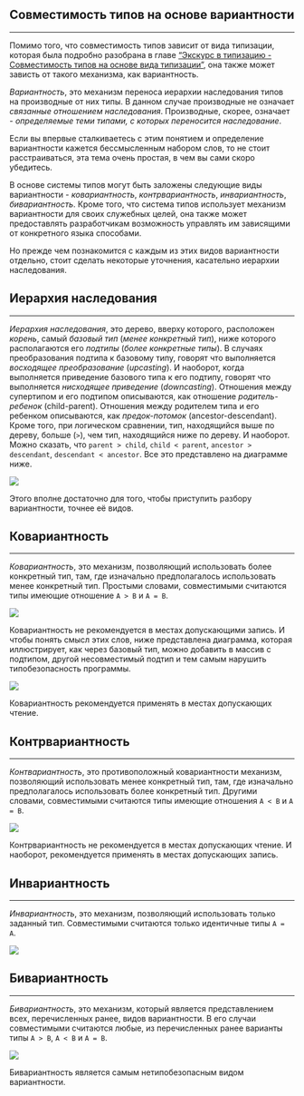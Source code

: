 ## Совместимость типов на основе вариантности
________________

Помимо того, что совместимость типов зависит от вида типизации, которая была подробно разобрана в главе [“Экскурс в типизацию - Совместимость типов на основе вида типизации”](), она также может зависть от такого механизма, как вариантность.

*Вариантность*, это механизм переноса иерархии наследования типов на производные от них типы. В данном случае производные не означает *связанные отношением наследования*. Производные, скорее, означает - *определяемые теми типами, с которых переносится наследование*. 

Если вы впервые сталкиваетесь с этим понятием и определение вариантности кажется бессмысленным набором слов, то не стоит расстраиваться, эта тема очень простая, в чем вы сами скоро убедитесь.

В основе системы типов могут быть заложены следующие виды вариантности - *ковариантность*, *контрвариантность*, *инвариантность*, *бивариантность*. Кроме того, что система типов использует механизм вариантности для своих служебных целей, она также может предоставлять разработчикам возможность управлять им зависящими от конкретного языка способами.

Но прежде чем познакомится с каждым из этих видов вариантности отдельно, стоит сделать некоторые уточнения, касательно иерархии наследования.


## Иерархия наследования
________________

*Иерархия наследования*, это дерево, вверху которого, расположен *корень*, самый *базовый тип* (*менее конкретный тип*), ниже которого располагаются его *подтипы* (*более конкретные типы*). В случаях преобразования подтипа к базовому типу, говорят что выполняется *восходящее преобразование*  (*upcasting*). И наоборот, когда выполняется приведение базового типа к его подтипу, говорят что выполняется *нисходящее приведение* (*downcasting*). Отношения между супертипом и его подтипом описываются, как отношение *родитель-ребенок* (child-parent). Отношения между родителем типа и его ребенком описываются, как *предок-потомок* (ancestor-descendant). Кроме того, при логическом сравнении, тип,  находящийся выше по дереву, больше (`>`), чем тип, находящийся ниже по дереву. И наоборот. Можно сказать, что `parent > child`, `child < parent`, `ancestor > descendant`, `descendant < ancestor`. Все это представлено на диаграмме ниже.

![](/book/images/type-system/nominative-types-hierarchical-tree.png)

Этого вполне достаточно для того, чтобы приступить разбору вариантности, точнее её видов.


## Ковариантность
________________

*Ковариантность*, это механизм, позволяющий использовать более конкретный тип, там, где изначально предполагалось использовать менее конкретный тип. Простыми словами, совместимыми считаются типы имеющие отношение `A > B` и `A = B`.

![](/book/images/type-system/nominative-types-covariance-compatible.png)

Ковариантность не рекомендуется в местах допускающими запись. И чтобы понять смысл этих слов, ниже представлена диаграмма, которая иллюстрирует, как через базовый тип, можно добавить в массив с подтипом, другой несовместимый подтип и тем самым нарушить типобезопасность программы.

![](/book/images/type-system/nominative-types-covariace-bad-example.png)

Ковариантность рекомендуется применять в местах допускающих чтение.


## Контрвариантность
________________

*Контвариантность*, это противоположный ковариантности механизм, позволяющий использовать менее конкретный тип, там, где изначально предполагалось использовать более конкретный тип. Другими словами, совместимыми считаются типы имеющие отношения `A < B` и `A = B`.

![](/book/images/type-system/nominative-types-contrvariance-compatible.png)

Контрвариантность не рекомендуется в местах допускающих чтение. И наоборот, рекомендуется применять в местах допускающих запись.


## Инвариантность
________________

*Инвариантность*, это механизм, позволяющий использовать только заданный тип. Совместимыми считаются только идентичные типы `A = A`.

![](/book/images/type-system/nominative-types-invariance-compatible.png)


## Бивариантность
________________

*Бивариантность*, это механизм, который является представлением всех, перечисленных ранее, видов вариантности. В его случаи совместимыми считаются любые, из перечисленных ранее варианты типы `A > B`, `A < B` и `A = B`.

![](/book/images/type-system/nominative-types-bivariance-compatible.png)

Бивариантность является самым нетипобезопасным видом вариантности.
